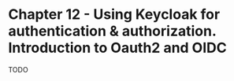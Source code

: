 # Chapter 12 - Using Keycloak for authentication & authorization. Introduction to Oauth2 and OIDC

TODO
